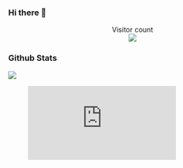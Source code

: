 ### Hi there 👋

<p align="center"> 
  Visitor count<br>
  <img src="https://profile-counter.glitch.me/Mario-Pani/count.svg" />
</p>

### Github Stats
<a href="https://github-readme-stats.vercel.app/api?username=Mario-Pani&count_private=true&show_icons=true&include_all_commits=true&hide_border=true&hide_title=true">
  <img align="center" src="https://github-readme-stats.vercel.app/api?username=Mario-Pani&count_private=true&show_icons=true&include_all_commits=true&hide_border=true&hide_title=true&theme=tokyonight " />
</a>
<figure><embed src="https://wakatime.com/share/@8b7c17bf-94f3-47be-84b4-29c45347dacd/b0cb57f2-7814-4519-a9f0-873e2ba8de31.svg"></embed></figure>
